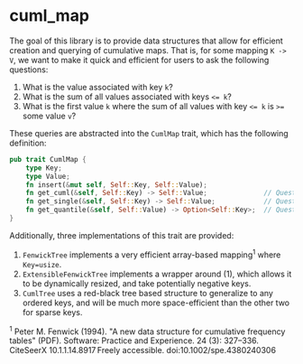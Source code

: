 # cuml_map

The goal of this library is to provide data structures that allow for efficient creation and querying of cumulative maps.
That is, for some mapping `K -> V`, we want to make it quick and efficient for users to ask the following questions:
1. What is the value associated with key `k`?
2. What is the sum of all values associated with keys `<= k`?
3. What is the first value `k` where the sum of all values with key `<= k` is `>=` some value `v`?

These queries are abstracted into the `CumlMap` trait, which has the following definition:
```rust
pub trait CumlMap {
    type Key;
    type Value;
    fn insert(&mut self, Self::Key, Self::Value);
    fn get_cuml(&self, Self::Key) -> Self::Value;              // Question 2
    fn get_single(&self, Self::Key) -> Self::Value;            // Question 1
    fn get_quantile(&self, Self::Value) -> Option<Self::Key>;  // Question 3
}
```

Additionally, three implementations of this trait are provided:
1. `FenwickTree` implements a very efficient array-based mapping<sup>1</sup> where `Key=usize`.
2. `ExtensibleFenwickTree` implements a wrapper around (1), which allows it to be dynamically resized, and take
potentially negative keys.
3. `CumlTree` uses a red-black tree based structure to generalize to any ordered keys, and will be much more
space-efficient than the other two for sparse keys.

<sup>1</sup> Peter M. Fenwick (1994). "A new data structure for cumulative
frequency tables" (PDF). Software: Practice and Experience. 24 (3): 327–336.
CiteSeerX 10.1.1.14.8917 Freely accessible. doi:10.1002/spe.4380240306
